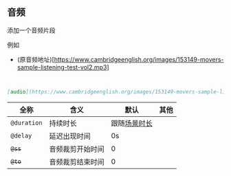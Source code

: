 
## 音频

添加一个音频片段

例如

- (原音频地址)[https://www.cambridgeenglish.org/images/153149-movers-sample-listening-test-vol2.mp3]

```markdown


[audio](https://www.cambridgeenglish.org/images/153149-movers-sample-listening-test-vol2.mp3)


```


| 全称        | 含义             | 默认                           | 其他 |
| ----------- | ---------------- | ------------------------------ | ---- |
| `@duration` | 持续时长         | 跟随[场景时长](/guide/m-scene) |      |
| `@delay`    | 延迟出现时间     | 0s                             |      |
| ~~`@ss`~~   | 音频裁剪开始时间 | 0                              |      |
| ~~`@to`~~   | 音频裁剪结束时间 | 0                              |      |
